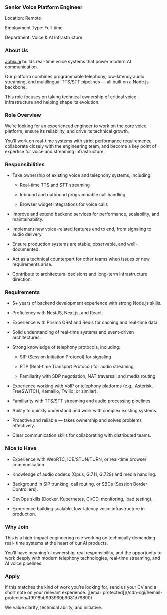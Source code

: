 ### **Senior Voice Platform Engineer**

Location: Remote

Employment Type: Full-time

Department: Voice & AI Infrastructure

### **About Us**

[Jobix.ai](http://Jobix.ai) builds real-time voice systems that power modern
AI communication.

Our platform combines programmable telephony, low-latency audio streaming, and
multilingual TTS/STT pipelines — all built on a Node.js backbone.

This role focuses on taking technical ownership of critical voice
infrastructure and helping shape its evolution.

### **Role Overview**

We’re looking for an experienced engineer to work on the core voice platform,
ensure its reliability, and drive its technical growth.

You’ll work on real-time systems with strict performance requirements,
collaborate closely with the engineering team, and become a key point of
expertise for voice and streaming infrastructure.

### **Responsibilities**

  * Take ownership of existing voice and telephony systems, including:  
  

    * Real-time TTS and STT streaming  
  

    * Inbound and outbound programmable call handling  
  

    * Browser widget integrations for voice calls  
  

  * Improve and extend backend services for performance, scalability, and maintainability.  
  

  * Implement new voice-related features end to end, from signaling to audio delivery.  
  

  * Ensure production systems are stable, observable, and well-documented.  
  

  * Act as a technical counterpart for other teams when issues or new requirements arise.  
  

  * Contribute to architectural decisions and long-term infrastructure direction.  
  

### **Requirements**

  * 5+ years of backend development experience with strong Node.js skills.  
  

  * Proficiency with NestJS, Next.js, and React.  
  

  * Experience with Prisma ORM and Redis for caching and real-time data.  
  

  * Solid understanding of real-time systems and event-driven architectures.  
  

  * Strong knowledge of telephony protocols, including:  
  

    * SIP (Session Initiation Protocol) for signaling  
  

    * RTP (Real-time Transport Protocol) for audio streaming  
  

    * Familiarity with SDP negotiation, NAT traversal, and media routing  
  

  * Experience working with VoIP or telephony platforms (e.g., Asterisk, FreeSWITCH, Kamailio, Twilio, or similar).  
  

  * Familiarity with TTS/STT streaming and audio processing pipelines.  
  

  * Ability to quickly understand and work with complex existing systems.  
  

  * Proactive and reliable — takes ownership and solves problems effectively.  
  

  * Clear communication skills for collaborating with distributed teams.  
  

### **Nice to Have**

  * Experience with WebRTC, ICE/STUN/TURN, or real-time browser communication.  
  

  * Knowledge of audio codecs (Opus, G.711, G.729) and media handling.  
  

  * Background in SIP trunking, call routing, or SBCs (Session Border Controllers).  
  

  * DevOps skills (Docker, Kubernetes, CI/CD, monitoring, load testing).  
  

  * Experience building scalable, low-latency voice infrastructure in production.  
  

### **Why Join**

This is a high-impact engineering role working on technically demanding real-
time systems at the heart of our Ai products.

You’ll have meaningful ownership, real responsibility, and the opportunity to
work deeply with modern telephony technologies, real-time streaming, and AI
voice pipelines.

### **Apply**

If this matches the kind of work you’re looking for, send us your CV and a
short note on your relevant experience. [[email protected]](/cdn-cgi/l/email-
protection#f9918bb993969b9081d79890)

We value clarity, technical ability, and initiative.